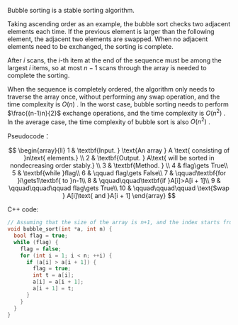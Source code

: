 Bubble sorting is a stable sorting algorithm.

Taking ascending order as an example, the bubble sort checks two adjacent elements each time. If the previous element is larger than the following element, the adjacent two elements are swapped. When no adjacent elements need to be exchanged, the sorting is complete.

After $i$ scans, the $i$-th item at the end of the sequence must be among the largest $i$ items, so at most $n-1$ scans through the array is needed to complete the sorting.

When the sequence is completely ordered, the algorithm only needs to traverse the array once, without performing any swap operation, and the time complexity is $O(n)$ . In the worst case, bubble sorting needs to perform $\frac{(n-1)n}{2}$ exchange operations, and the time complexity is $O(n^2)$ . In the average case, the time complexity of bubble sort is also $O(n^2)$ .

Pseudocode：

$$
\begin{array}{ll}
1 & \textbf{Input. } \text{An array } A \text{ consisting of }n\text{ elements.} \\
2 & \textbf{Output. } A\text{ will be sorted in nondecreasing order stably.} \\
3 & \textbf{Method. }  \\
4 & flag\gets True\\
5 & \textbf{while }flag\\
6 & \qquad flag\gets False\\
7 & \qquad\textbf{for }i\gets1\textbf{ to }n-1\\
8 & \qquad\qquad\textbf{if }A[i]>A[i + 1]\\
9 & \qquad\qquad\qquad flag\gets True\\
10 & \qquad\qquad\qquad \text{Swap } A[i]\text{ and }A[i + 1]
\end{array}
$$

C++ code:

```cpp
// Assuming that the size of the array is n+1, and the index starts from 1
void bubble_sort(int *a, int n) {
  bool flag = true;
  while (flag) {
    flag = false;
    for (int i = 1; i < n; ++i) {
      if (a[i] > a[i + 1]) {
        flag = true;
        int t = a[i];
        a[i] = a[i + 1];
        a[i + 1] = t;
      }
    }
  }
}
```
